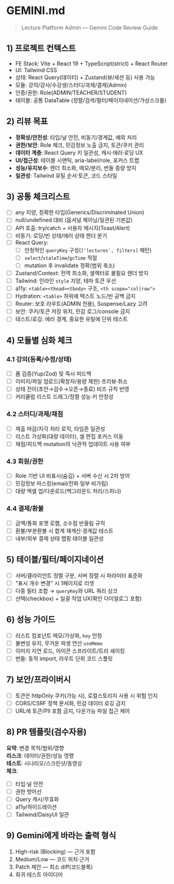 # GEMINI.md

> Lecture Platform Admin — Gemini Code Review Guide

## 1) 프로젝트 컨텍스트

- FE Stack: Vite + React 19 + TypeScript(strict) + React Router
- UI: Tailwind CSS
- 상태: React Query(데이터) + Zustand(뷰/세션 등) 사용 가능
- 모듈: 강의/강사/수강생/스터디/과제/결제(Admin)
- 인증/권한: Role(ADMIN/TEACHER/STUDENT)
- 테이블: 공통 DataTable (정렬/검색/필터/페이지네이션/가상스크롤)

## 2) 리뷰 목표

- **정확성/안전성**: 타입/널 안전, 비동기/경계값, 예외 처리
- **권한/보안**: Role 체크, 민감정보 노출 금지, 토큰/쿠키 관리
- **데이터 계층**: React Query 키 일관성, 캐시·에러·로딩 UX
- **UI/접근성**: 테이블 시맨틱, aria-label/role, 포커스 트랩
- **성능/유지보수**: 렌더 최소화, 메모/분리, 번들 증량 방지
- **일관성**: Tailwind 유틸 순서·토큰, 코드 스타일

## 3) 공통 체크리스트

- [ ] any 지양, 정확한 타입(Generics/Discriminated Union)
- [ ] null/undefined 대비 (옵셔널 체이닝/일관된 기본값)
- [ ] API 호출: try/catch + 사용자 메시지(Toast/Alert)
- [ ] 비동기: 로딩/빈 상태/에러 상태 렌더 분기
- [ ] React Query:
  - [ ] 안정적인 `queryKey` 구성(`['lectures', filters]` 패턴)
  - [ ] `select`/`staleTime`/`gcTime` 적절
  - [ ] mutation 후 invalidate 정확(범위 축소)
- [ ] Zustand/Context: 전역 최소화, 셀렉터로 불필요 렌더 방지
- [ ] Tailwind: 인라인 `style` 지양, 테마 토큰 우선
- [ ] a11y: `<table><thead><tbody>` 구조, `<th scope="col|row">`
- [ ] Hydration: `<table>` 하위에 텍스트 노드/빈 공백 금지
- [ ] Router: 보호 라우트(ADMIN 전용), Suspense/Lazy 고려
- [ ] 보안: 쿠키/토큰 저장 위치, 민감 로그/console 금지
- [ ] 테스트/로깅: 에러 경계, 중요한 유틸에 단위 테스트

## 4) 모듈별 심화 체크

### 4.1 강의(등록/수정/상태)

- [ ] 폼 검증(Yup/Zod) 및 즉시 피드백
- [ ] 이미지/파일 업로드(확장자/용량 제한)·프리뷰·취소
- [ ] 상태 전이(초안→검수→오픈→종료) 비즈 규칙 반영
- [ ] 커리큘럼 리스트 드래그/정렬 성능·키 안정성

### 4.2 스터디/과제/채점

- [ ] 제출 마감/지각 처리 로직, 타임존 일관성
- [ ] 리스트 가상화(대량 데이터), 셀 편집 포커스 이동
- [ ] 채점/피드백 mutation의 낙관적 업데이트 사용 여부

### 4.3 회원/권한

- [ ] Role 기반 UI 비표시(숨김) + 서버 수신 시 2차 방어
- [ ] 민감정보 마스킹(email/전화 일부 비가림)
- [ ] 대량 엑셀 업/다운로드(백그라운드 처리/스피너)

### 4.4 결제/환불

- [ ] 금액/통화 포맷 로캘, 소수점 반올림 규칙
- [ ] 환불/부분환불 시 합계 재계산·경계값 테스트
- [ ] 내부/외부 결제 상태 맵핑 테이블 일관성

## 5) 테이블/필터/페이지네이션

- [ ] 서버/클라이언트 정렬 구분, 서버 정렬 시 파라미터 표준화
- [ ] "표시 개수 변경" 시 1페이지로 리셋
- [ ] 다중 필터 조합 → `queryKey`와 URL 쿼리 싱크
- [ ] 선택(checkbox) + 일괄 작업 UX(확인 다이얼로그 포함)

## 6) 성능 가이드

- [ ] 리스트 컴포넌트 메모/가상화, `key` 안정
- [ ] 불변성 유지, 무거운 파생 연산 `useMemo`
- [ ] 이미지 지연 로드, 아이콘 스프라이트/트리 셰이킹
- [ ] 번들: 동적 import, 라우트 단위 코드 스플릿

## 7) 보안/프라이버시

- [ ] 토큰은 httpOnly 쿠키(가능 시), 로컬스토리지 사용 시 위험 인지
- [ ] CORS/CSRF 정책 문서화, 민감 데이터 로깅 금지
- [ ] URL에 토큰/PII 포함 금지, 다운가능 파일 접근 제어

## 8) PR 템플릿(검수자용)

**요약**: 변경 목적/범위/영향  
**리스크**: 데이터/권한/성능 영향  
**테스트**: 시나리오/스크린샷/동영상  
**체크**:

- [ ] 타입·널 안전
- [ ] 권한 방어선
- [ ] Query 캐시/무효화
- [ ] a11y/하이드레이션
- [ ] Tailwind/DaisyUI 일관

## 9) Gemini에게 바라는 출력 형식

1. High-risk (Blocking) — 근거 포함
2. Medium/Low — 코드 위치·근거
3. Patch 제안 — 최소 diff(코드블록)
4. 회귀 테스트 아이디어
